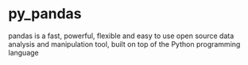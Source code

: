 # py_pandas
pandas is a fast, powerful, flexible and easy to use open source data analysis and manipulation tool, built on top of the Python programming language
